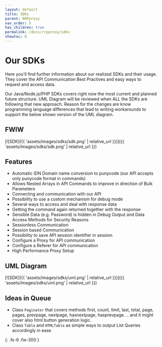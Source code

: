 ```yaml
---
layout: default
title: SDKs
parent: RRPproxy
nav_order: 5
has_children: true
permalink: /docs/rrpproxy/sdks
showtoc: 0
---
```


# Our SDKs

Here you'll find further information about our realized SDKs and their usage. They cover the API Communication Best Practives and easy ways to request and access data.

Our Java/Node.js/PHP SDKs covers right now the most current and planned future structure. UML Diagram will be reviewed when ALL the SDKs are following that new approach. Reason for the changes are know programming language differences that lead to writing workarounds to support the below shown version of the UML diagram.

## FWIW

[![SDK]({{ 'assets/images/sdks/sdk.png' | relative_url }})]({{ 'assets/images/sdks/sdk.png' | relative_url }})

## Features

- Automatic IDN Domain name conversion to punycode (our API accepts only punycode format in commands)
- Allows Nested Arrays in API Commands to improve in direction of Bulk Parameters
- Connecting and communication with our API
- Possibility to use a custom mechanism for debug mode
- Several ways to access and deal with response data
- Getting the command again returned together with the response
- Sensible Data (e.g. Password) is hidden in Debug Output and Data Access Methods for Security Reasons
- Sessionless Communication
- Session based Communication
- Possibility to save API session identifier in session
- Configure a Proxy for API communication
- Configure a Referer for API communication
- High Performance Proxy Setup

## UML Diagram

[![SDK]({{ 'assets/images/sdks/uml.png' | relative_url }})]({{ 'assets/images/sdks/uml.png' | relative_url }})

## Ideas in Queue

- Class `Paginator` that covers methods first, count, limit, last, total, page, pages, prevpage, nextpage, hasnextpage, hasprevpage.
  .. and it might cover also html button generation logic.
- Class `Table` and `HTMLTable` as simple ways to output List Queries accordingly in ease

{: .fs-6 .fw-300 }

